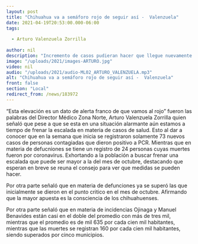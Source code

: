 ```yaml
---
layout: post
title: "Chihuahua va a semáforo rojo de seguir así -  Valenzuela"
date: 2021-04-19T20:53:00.000-06:00
tags:
  
  - Arturo Valenzuela Zorrilla
  
author: nil
description: "Incremento de casos pudieran hacer que llegue nuevamente a rojo."
image: "/uploads/2021/images-ARTURO.jpg"
video: nil
audio: "/uploads/2021/audio-ML02_ARTURO_VALENZUELA.mp3"
alt: "Chihuahua va a semáforo rojo de seguir así -  Valenzuela"
front: false
section: "Local"
redirect_from: /news/183972
---
```


“Esta elevación es un dato de alerta franco de que vamos al rojo” fueron las palabras del Director Médico Zona Norte, Arturo Valenzuela Zorrilla quien señaló que pese a que se esta en una situación alarmante aún estamos a tiempo de frenar la escalada en materia de casos de salud. Esto al dar a conocer que en la semana que inicia se registraron solamente 73 nuevos casos de personas contagiadas que dieron positivo a PCR.
Mientras que en materia de defucniones se tiene un registro de 24 personas cuyas muertes fueron por coronavirus. Exhortando a la población a buscar frenar una escalada que puede ser mayor a la del mes de octubre, destacando que esperan en breve se reuna el consejo para ver que medidas se pueden hacer.

Por otra parte señaló que en materia de defunciones ya se superó las que inicialmente se dieron en el punto critico en el mes de octubre. Afirmando que la mayor apuesta es la consciencia de los chihuahuenses.

Por otra parte señaló que en materia de incidencias Ojinaga y Manuel Benavides están casi en el doble del promedio con más de tres mil, mientras que el promedio es de mil 635 por cada cien mil habitantes, mientras que las muertes se registran 160 por cada cien mil habitantes, siendo superados por cinco municipios.
